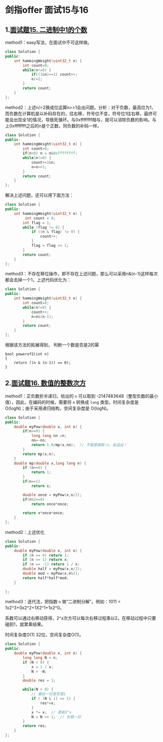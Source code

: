 # 剑指offer 面试15与16
## 1.[面试题15. 二进制中1的个数](https://leetcode-cn.com/problems/er-jin-zhi-zhong-1de-ge-shu-lcof/)

method1：easy写法，在面试中不可这样做。

```cpp
class Solution {
public:
    int hammingWeight(uint32_t n) {
        int count=0;
        while(n!=0) {
            if((1&n)==1) count++;
            n/=2;
        }
        return count;
    }
};
```

method2：上述n/=2换成位运算n>>1会出问题。分析：对于负数，最高位为1，而负数在计算机是以补码存在的，往右移，符号位不变，符号位1往右移，最终可能会出现全1的情况，导致死循环。与0xffffffff相与，就可以消除负数的影响。与上0xffffffff之后的n是个正数，同负数的补码一样。

```cpp
class Solution {
public:
    int hammingWeight(uint32_t n) {
        int count=0;
        if(n<0) n = n&0xffffffff;
        while(n!=0) {
            count+=1&n;
            n=n>>1;
        }
        return count;
    }
};
```

解决上述问题，还可以用下面方法：

```cpp
class Solution {
public:
    int hammingWeight(uint32_t n) {
         int count = 0;
        int flag = 1;
        while (flag != 0) {
            if ((n & flag) != 0) {
                count++;
            }
            flag = flag << 1;
        }
        return count;
    }
};
```

method3：不存在移位操作，即不存在上述问题，那么可以采用n&(n-1)这样每次都会去掉一个1，上述代码优化为：

```cpp
class Solution {
public:
    int hammingWeight(uint32_t n) {
        int count=0;
        while(n!=0) {
            count++;
            n=n&(n-1);
        }
        return count;
    }
};
```

根据该方法的拓展得到， 判断一个数是否是2的幂

```
bool powerof2(int n)
{
    return ((n & (n-1)) == 0);
}
```

## 2.[面试题16. 数值的整数次方](https://leetcode-cn.com/problems/shu-zhi-de-zheng-shu-ci-fang-lcof/)

method1：正负数折半递归，给出的 `n` 可以取到 -2147483648（整型负数的最小值），因此，在编码的时候，需要将 `n` 转换成 `long` 类型。时间复杂度是 O(logN)；由于采用递归结构，空间复杂度是 O(logN)。

```cpp
class Solution {
public:
    double myPow(double x, int n) {
        if(n<=0) {
            long long nn =n;
            nn=-nn;
            return 1.0/mp(x,nn);  // 不能直接取-n，会溢出！
        }
        return mp(x,n);
    }
    double mp(double x,long long n) {
        if (n==0) {
            return 1;
        } 
        if(n==1)
            return x;

        double once = myPow(x,n/2);
        if(n%2==0) 
            return once*once;
    
        return x*once*once;
    }
};
```

method2：上述优化

```cpp
class Solution {
public:
    double myPow(double x, int n) {
        if (n == 0) return 1;
        if (n == 1) return x;
        if (n == -1) return 1 / x;
        double half = myPow(x,n/2);
        double mod = myPow(x,n%2);
        return half*half*mod;
    }
    
};
```

method3：迭代法，把指数 `n` 做“二进制分解”。例如：1011 = 1x2^3+0x2^2+1X2^1+1x2^0。

系数可以通过右移动获得，2^x次方可以每次右移过程乘以2。在移动过程中只要碰到1，就累乘结果。

时间复杂度O(1) 32位，空间复杂度O(1)。

```cpp
class Solution {
public:
    double myPow(double x, int n) {
        long long N = n;
        if (N < 0) {
            x = 1 / x;
            N = -N;
        }
        double res = 1;

        while(N > 0) {
            // 最后一位是否是1
            if ( (N & 1) == 1) {
                res*=x;
            }
            x *= x;  // 更新2^x
            N = N >> 1;  // 右移一位
        }
        return res;
    }
};
```

